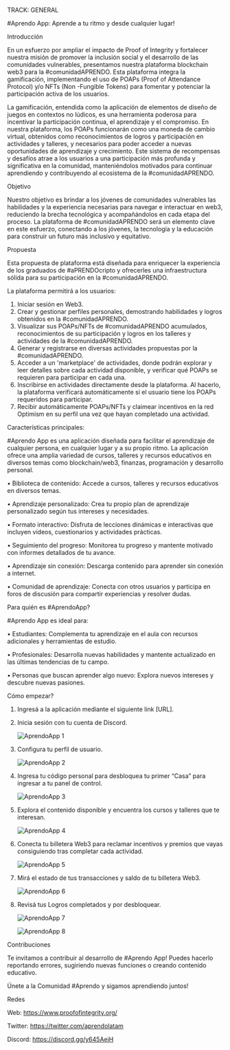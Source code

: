 TRACK: GENERAL 



#Aprendo App: Aprende a tu ritmo y desde cualquier lugar!

Introducción

En un esfuerzo por ampliar el impacto de Proof of Integrity y fortalecer nuestra misión de promover la inclusión social y el desarrollo de las comunidades vulnerables, presentamos nuestra plataforma blockchain web3 para la #comunidadAPRENDO. Esta plataforma integra la gamificación, implementando el uso de POAPs (Proof of Attendance Protocol) y/o NFTs (Non -Fungible Tokens) para fomentar y potenciar la participación activa de los usuarios.

La gamificación, entendida como la aplicación de elementos de diseño de juegos en contextos no lúdicos, es una herramienta poderosa para incentivar la participación continua, el aprendizaje y el compromiso. En nuestra plataforma, los POAPs funcionarán como una moneda de cambio virtual, obtenidos como reconocimientos de logros y participación en actividades y talleres, y necesarios para poder acceder a nuevas oportunidades de aprendizaje y crecimiento. Este sistema de recompensas y desafíos atrae a los usuarios a una participación más profunda y significativa en la comunidad, manteniéndolos motivados para continuar aprendiendo y contribuyendo al ecosistema de la #comunidadAPRENDO.



Objetivo

Nuestro objetivo es brindar a los jóvenes de comunidades vulnerables las habilidades y la experiencia necesarias para navegar e interactuar en web3, reduciendo la brecha tecnológica y acompañándolos en cada etapa del proceso. La plataforma de #comunidadAPRENDO será un elemento clave en este esfuerzo, conectando a los jóvenes, la tecnología y la educación para construir un futuro más inclusivo y equitativo.



Propuesta

Esta propuesta de plataforma está diseñada para enriquecer la experiencia de los graduados de #aPRENDOcripto y ofrecerles una infraestructura sólida para su participación en la #comunidadAPRENDO. 



La plataforma permitirá a los usuarios:

1.	Iniciar sesión en Web3.
2.	Crear y gestionar perfiles personales, demostrando habilidades y logros obtenidos en la #comunidadAPRENDO.
3.	Visualizar sus POAPs/NFTs de #comunidadAPRENDO acumulados, reconocimientos de su participación y logros en los talleres y actividades de la #comunidadAPRENDO.
4.	Generar y registrarse en diversas actividades propuestas por la #comunidadAPRENDO.
5.	Acceder a un 'marketplace' de actividades, donde podrán explorar y leer detalles sobre cada actividad disponible, y verificar qué POAPs se requieren para participar en cada una.
6.	Inscribirse en actividades directamente desde la plataforma. Al hacerlo, la plataforma verificará automáticamente si el usuario tiene los POAPs requeridos para participar.
7.	Recibir automáticamente POAPs/NFTs y claimear incentivos en la red Optimism en su perfil una vez que hayan completado una actividad.



Características principales:

#Aprendo App es una aplicación diseñada para facilitar el aprendizaje de cualquier persona, en cualquier lugar y a su propio ritmo. La aplicación ofrece una amplia variedad de cursos, talleres y recursos educativos en diversos temas como blockchain/web3, finanzas, programación y desarrollo personal.

•	Biblioteca de contenido: Accede a cursos, talleres y recursos educativos en diversos temas.

•	Aprendizaje personalizado: Crea tu propio plan de aprendizaje personalizado según tus intereses y necesidades.

•	Formato interactivo: Disfruta de lecciones dinámicas e interactivas que incluyen videos, cuestionarios y actividades prácticas.

•	Seguimiento del progreso: Monitorea tu progreso y mantente motivado con informes detallados de tu avance.

•	Aprendizaje sin conexión: Descarga contenido para aprender sin conexión a internet.

•	Comunidad de aprendizaje: Conecta con otros usuarios y participa en foros de discusión para compartir experiencias y resolver dudas.



Para quién es #AprendoApp?

#Aprendo App es ideal para:

•	Estudiantes: Complementa tu aprendizaje en el aula con recursos adicionales y herramientas de estudio.

•	Profesionales: Desarrolla nuevas habilidades y mantente actualizado en las últimas tendencias de tu campo.

•	Personas que buscan aprender algo nuevo: Explora nuevos intereses y descubre nuevas pasiones.



Cómo empezar?

1.	Ingresá a la aplicación mediante el siguiente link [URL].
   
2.	Inicia sesión con tu cuenta de Discord.
   
    ![AprendoApp 1](https://github.com/user-attachments/assets/5e7487e0-ace9-4a9f-88fd-334f93e6aa56)
  	
  	
3.	Configura tu perfil de usuario.

  	![AprendoApp 2](https://github.com/user-attachments/assets/3c46f480-2b42-4f20-90da-eeb8aee55f12)
  	
  	
4.	Ingresa tu código personal para desbloquea tu primer “Casa” para ingresar a tu panel de control.

   
    ![AprendoApp 3](https://github.com/user-attachments/assets/69c9c36b-4a77-475e-9ddc-dc0131f69079)

   

6.  Explora el contenido disponible y encuentra los cursos y talleres que te interesan.
  	
  	
    ![AprendoApp 4](https://github.com/user-attachments/assets/413760ae-8909-4cde-8942-64b33b9675b4)
  	  	
  		

   
7.	Conecta tu billetera Web3 para reclamar incentivos y premios que vayas consiguiendo tras completar cada actividad.

   
    ![AprendoApp 5](https://github.com/user-attachments/assets/2c318e36-1f18-4d4e-9300-71d5f9f9d5a0)
  	

   
8.	Mirá el estado de tus transacciones y saldo de tu billetera Web3.

    
    ![AprendoApp 6](https://github.com/user-attachments/assets/8460e959-38f6-4865-b258-decdb1e873e3)



9.	Revisá tus Logros completados y por desbloquear.

    
    ![AprendoApp 7](https://github.com/user-attachments/assets/f8ce5103-999b-4ee0-976c-af3f6eae7cfd)
   	
 	 ![AprendoApp 8](https://github.com/user-attachments/assets/0bb06c89-e8f8-4902-ad84-8d0c67eb6242)




Contribuciones

Te invitamos a contribuir al desarrollo de #Aprendo App! Puedes hacerlo reportando errores, sugiriendo nuevas funciones o creando contenido educativo. 



Únete a la Comunidad #Aprendo y sigamos aprendiendo juntos! 



Redes

Web: https://www.proofofintegrity.org/

Twitter: https://twitter.com/aprendolatam

Discord: https://discord.gg/y645AejH

